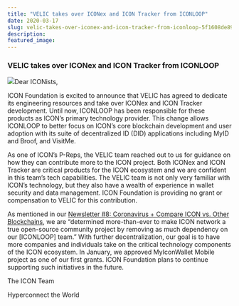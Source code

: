 ```yaml
---
title: "VELIC takes over ICONex and ICON Tracker from ICONLOOP"
date: 2020-03-17
slug: velic-takes-over-iconex-and-icon-tracker-from-iconloop-5f1608de89da
description:
featured_image:
---
```


### VELIC takes over ICONex and ICON Tracker from ICONLOOP

![](https://cdn-images-1.medium.com/max/800/1*_vlOC-nidhQR-KZOI3E3aw.png)Dear ICONists,

ICON Foundation is excited to announce that VELIC has agreed to dedicate its engineering resources and take over ICONex and ICON Tracker development. Until now, ICONLOOP has been responsible for these products as ICON’s primary technology provider. This change allows ICONLOOP to better focus on ICON’s core blockchain development and user adoption with its suite of decentralized ID (DID) applications including MyID and Broof, and VisitMe.

As one of ICON’s P-Reps, the VELIC team reached out to us for guidance on how they can contribute more to the ICON project. Both ICONex and ICON Tracker are critical products for the ICON ecosystem and we are confident in this team’s tech capabilities. The VELIC team is not only very familiar with ICON’s technology, but they also have a wealth of experience in wallet security and data management. ICON Foundation is providing no grant or compensation to VELIC for this contribution.

As mentioned in our [Newsletter #8: Coronavirus + Compare ICON vs. Other Blockchains](https://www.getrevue.co/profile/helloiconworld/issues/icon-newsletter-8-coronavirus-compare-icon-vs-other-blockchains-229229), we are “determined more-than-ever to make ICON network a true open-source community project by removing as much dependency on our [ICONLOOP] team.” With further decentralization, our goal is to have more companies and individuals take on the critical technology components of the ICON ecosystem. In January, we approved MyIconWallet Mobile project as one of our first grants. ICON Foundation plans to continue supporting such initiatives in the future.

The ICON Team

Hyperconnect the World

